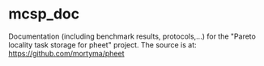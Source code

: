 mcsp_doc
========

Documentation (including benchmark results, protocols,...) for the "Pareto locality task storage for pheet" project. The source is at: https://github.com/mortyma/pheet
